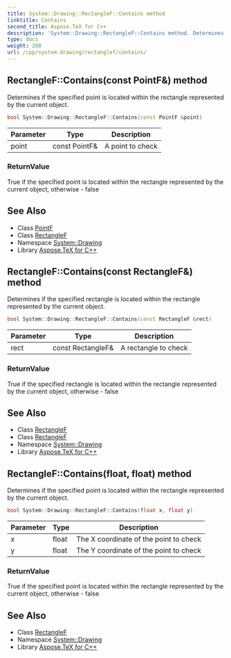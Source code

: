 ```yaml
---
title: System::Drawing::RectangleF::Contains method
linktitle: Contains
second_title: Aspose.TeX for C++
description: 'System::Drawing::RectangleF::Contains method. Determines if the specified point is located within the rectangle represented by the current object in C++.'
type: docs
weight: 200
url: /cpp/system.drawing/rectanglef/contains/
---
```

## RectangleF::Contains(const PointF\&) method


Determines if the specified point is located within the rectangle represented by the current object.

```cpp
bool System::Drawing::RectangleF::Contains(const PointF &point)
```


| Parameter | Type | Description |
| --- | --- | --- |
| point | const PointF\& | A point to check |

### ReturnValue

True if the specified point is located within the rectangle represented by the current object, otherwise - false

## See Also

* Class [PointF](../../pointf/)
* Class [RectangleF](../)
* Namespace [System::Drawing](../../)
* Library [Aspose.TeX for C++](../../../)
## RectangleF::Contains(const RectangleF\&) method


Determines if the specified rectangle is located within the rectangle represented by the current object.

```cpp
bool System::Drawing::RectangleF::Contains(const RectangleF &rect)
```


| Parameter | Type | Description |
| --- | --- | --- |
| rect | const RectangleF\& | A rectangle to check |

### ReturnValue

True if the specified rectangle is located within the rectangle represented by the current object, otherwise - false

## See Also

* Class [RectangleF](../)
* Class [RectangleF](../)
* Namespace [System::Drawing](../../)
* Library [Aspose.TeX for C++](../../../)
## RectangleF::Contains(float, float) method


Determines if the specified point is located within the rectangle represented by the current object.

```cpp
bool System::Drawing::RectangleF::Contains(float x, float y)
```


| Parameter | Type | Description |
| --- | --- | --- |
| x | float | The X coordinate of the point to check |
| y | float | The Y coordinate of the point to check |

### ReturnValue

True if the specified point is located within the rectangle represented by the current object, otherwise - false

## See Also

* Class [RectangleF](../)
* Namespace [System::Drawing](../../)
* Library [Aspose.TeX for C++](../../../)

